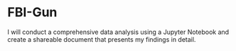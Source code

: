 # FBI-Gun
I will conduct a comprehensive data analysis using a Jupyter Notebook and create a shareable document that presents my findings in detail.
